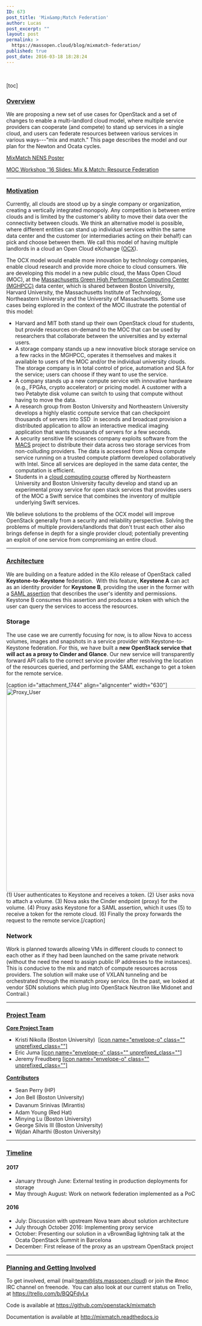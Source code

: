 ```yaml
---
ID: 673
post_title: 'Mix&amp;Match Federation'
author: Lucas
post_excerpt: ""
layout: post
permalink: >
  https://massopen.cloud/blog/mixmatch-federation/
published: true
post_date: 2016-03-18 18:28:24
---
```

&nbsp;

[toc]
<h3><span style="text-decoration: underline;"><strong>Overview</strong></span></h3>
We are proposing a new set of use cases for OpenStack and a set of changes to enable a multi-landlord cloud model, where multiple service providers can cooperate (and compete) to stand up services in a single cloud, and users can federate resources between various services in various ways---"mix and match." This page describes the model and our plan for the Newton and Ocata cycles.

<a href="https://massopen.cloud/wp-content/uploads/2016/03/MMNENS2016.pdf">MixMatch NENS Poster</a>

<a href="https://massopen.cloud/wp-content/uploads/2016/03/Workshop-Resource-Federation-in-a-Multi-Landlord-Cloud.pdf">MOC Workshop '16 Slides: Mix &amp; Match: Resource Federation</a>

<hr />

<h3><a id="user-content-motivation-and-high-level-use-cases" class="anchor" href="https://github.com/CCI-MOC/moc-public/wiki/Mix-and-Match-Federation#motivation-and-high-level-use-cases"></a><strong><span style="text-decoration: underline;">Motivation</span></strong></h3>
Currently, all clouds are stood up by a single company or organization, creating a vertically integrated monopoly. Any competition is between entire clouds and is limited by the customer's ability to move their data over the connectivity between clouds. We think an alternative model is possible, where different entities can stand up individual services within the same data center and the customer (or intermediaries acting on their behalf) can pick and choose between them. We call this model of having multiple landlords in a cloud an Open Cloud eXchange (<a href="http://www.cs.bu.edu/fac/best/res/papers/ic14.pdf">OCX</a>).

The OCX model would enable more innovation by technology companies, enable cloud research and provide more choice to cloud consumers. We are developing this model in a new public cloud, the Mass Open Cloud (MOC), at the <a href="https://www.mghpcc.org">Massachusetts Green High Performance Computing Center (MGHPCC)</a> data center, which is shared between Boston University, Harvard University, the Massachusetts Institute of Technology, Northeastern University and the University of Massachusetts. Some use cases being explored in the context of the MOC illustrate the potential of this model:
<ul>
 	<li>Harvard and MIT both stand up their own OpenStack cloud for students, but provide resources on-demand to the MOC that can be used by researchers that collaborate between the universities and by external users.</li>
 	<li>A storage company stands up a new innovative block storage service on a few racks in the MGHPCC, operates it themselves and makes it available to users of the MOC and/or the individual university clouds. The storage company is in total control of price, automation and SLA for the service; users can choose if they want to use the service.</li>
 	<li>A company stands up a new compute service with innovative hardware (e.g., FPGAs, crypto accelerator) or pricing model. A customer with a two Petabyte disk volume can switch to using that compute without having to move the data.</li>
 	<li>A research group from Boston University and Northeastern University develops a highly elastic compute service that can checkpoint thousands of servers into SSD  in seconds and broadcast provision a distributed application to allow an interactive medical imaging application that wants thousands of servers for a few seconds.</li>
 	<li>A security sensitive life sciences company exploits software from the <a href="http://www.bu.edu/hic/research/macs/">MACS</a> project to distribute their data across two storage services from non-colluding providers. The data is accessed from a Nova compute service running on a trusted compute platform developed collaboratively with Intel. Since all services are deployed in the same data center, the computation is efficient.</li>
 	<li>Students in a <a href="https://okrieg.github.io/EC500/index.html">cloud computing course</a> offered by Northeastern University and Boston University faculty develop and stand up an experimental proxy service for open stack services that provides users of the MOC a Swift service that combines the inventory of multiple underlying Swift services.</li>
</ul>
We believe solutions to the problems of the OCX model will improve OpenStack generally from a security and reliability perspective. Solving the problems of multiple providers/landlords that don't trust each other also brings defense in depth for a single provider cloud; potentially preventing an exploit of one service from compromising an entire cloud.

<hr />

<h3><span style="text-decoration: underline;"><strong>Architecture</strong></span></h3>
We are building on a feature added in the Kilo release of OpenStack called<strong> Keystone-to-Keystone</strong> federation.  With this feature, <strong>Keystone A</strong> can act as an identity provider for <strong>Keystone B</strong>, providing the user in the former with a <a href="https://en.wikipedia.org/wiki/Security_Assertion_Markup_Language">SAML assertion</a> that describes the user's identity and permissions. Keystone B consumes this assertion and produces a token with which the user can query the services to access the resources.
<h3>Storage</h3>
The use case we are currently focusing for now, is to allow Nova to access volumes, images and snapshots in a service provider with Keystone-to-Keystone federation. For this, we have built a <strong>new OpenStack service that will act as a proxy to Cinder and Glance</strong>. Our new service will transparently forward API calls to the correct service provider after resolving the location of the resources queried, and performing the SAML exchange to get a token for the remote service.

[caption id="attachment_1744" align="aligncenter" width="630"]<img class="wp-image-1744 size-full" src="http://massopen.cloud/wp-content/uploads/2016/03/Proxy_User.png" alt="Proxy_User" width="630" height="540" /> (1) User authenticates to Keystone and receives a token. (2) User asks nova to attach a volume. (3) Nova asks the Cinder endpoint (proxy) for the volume. (4) Proxy asks Keystone for a SAML assertion, which it uses (5) to receive a token for the remote cloud. (6) Finally the proxy forwards the request to the remote service.[/caption]
<h3>Network</h3>
Work is planned towards allowing VMs in different clouds to connect to each other as if they had been launched on the same private network (without the need the need to assign public IP addresses to the instances). This is conducive to the mix and match of compute resources across providers. The solution will make use of VXLAN tunneling and be orchestrated through the mixmatch proxy service. (In the past, we looked at vendor SDN solutions which plug into OpenStack Neutron like Midonet and Contrail.)

<hr />

<h3><strong><span style="text-decoration: underline;">Project Team</span></strong></h3>
<strong><span style="text-decoration: underline;">Core Project Team</span></strong>
<ul>
 	<li>Kristi Nikolla (Boston University)  <a href="mailto:knikolla@bu.edu">[icon name="envelope-o" class="" unprefixed_class=""]</a></li>
 	<li>Eric Juma <a href="mailto:ericjuma@gmail.com">[icon name="envelope-o" class="" unprefixed_class=""]</a></li>
 	<li>Jeremy Freudberg <a href="mailto:jfreud@bu.edu">[icon name="envelope-o" class="" unprefixed_class=""]</a></li>
</ul>
<strong style="line-height: 1.5;"><span style="text-decoration: underline;">Contributors</span></strong>
<ul>
 	<li>Sean Perry (HP)</li>
 	<li><span style="line-height: 1.5;">Jon Bell (Boston University)</span></li>
 	<li><span style="line-height: 1.5;">Davanum Srinivas (Mirantis)</span></li>
 	<li>Adam Young (Red Hat)</li>
 	<li>Minying Lu (Boston University)</li>
 	<li>George Silvis III (Boston University)</li>
 	<li>Wjdan Alharthi (Boston University)</li>
</ul>

<hr />

<h3><span style="text-decoration: underline;"><strong>Timeline</strong></span></h3>
<h4>2017</h4>
<ul>
 	<li>January through June: External testing in production deployments for storage</li>
 	<li>May through August: Work on network federation implemented as a PoC</li>
</ul>
<h4>2016</h4>
<ul>
 	<li>July: Discussion with upstream Nova team about solution architecture</li>
 	<li>July through October 2016: Implementing proxy service</li>
 	<li>October: Presenting our solution in a vBrownBag lightning talk at the Ocata OpenStack Summit in Barcelona</li>
 	<li>December: First release of the proxy as an upstream OpenStack project</li>
</ul>

<hr />

<h3><a id="user-content-planning-and-getting-involved" class="anchor" href="https://github.com/CCI-MOC/moc-public/wiki/Mix-and-Match-Federation#planning-and-getting-involved"></a><strong><span style="text-decoration: underline;">Planning and Getting Involved</span></strong></h3>
To get involved, email (mail:<a href="mailto:team@lists.massopen.cloud">team@lists.massopen.cloud</a>) or join the #moc IRC channel on freenode.  You can also look at our current status on Trello, at <a href="https://xmail.bu.edu/owa/redir.aspx?SURL=Eu1O8kkg-i9bIgQtLZlucoD4Fg7rdMRq012HxEIwCAJ8JIH9l0_TCGgAdAB0AHAAcwA6AC8ALwB0AHIAZQBsAGwAbwAuAGMAbwBtAC8AYgAvAEIAUQBRAEYAZAB5AEwAeAA.&amp;URL=https%3a%2f%2ftrello.com%2fb%2fBQQFdyLx" target="_blank" rel="noopener">https://trello.com/b/BQQFdyLx</a>

Code is available at <a href="https://github.com/openstack/mixmatch">https://github.com/openstack/mixmatch</a>

Documentation is available at <a href="http://mixmatch.readthedocs.io">http://mixmatch.readthedocs.io</a>
<h3></h3>